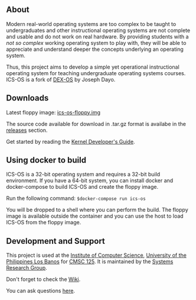 ## About

Modern real-world operating systems are too complex to be taught to undergraduates and other instructional operating systems are not complete and usable and do not work on real hardware. By providing students with a _not so complex_ working operating system to play with, they will be able to appreciate and understand deeper the concepts underlying an operating system.

Thus, this project aims to develop a simple yet operational instructional operating system for teaching undergraduate operating systems courses. ICS-OS is a fork of <a href='http://sourceforge.net/projects/dex-os'>DEX-OS</a> by Joseph Dayo.

## Downloads

Latest floppy image: <a href='https://github.com/srg-ics-uplb/ics-os/raw/master/ics-os/ics-os-floppy.img'>ics-os-floppy.img</a>

The source code available for download in .tar.gz format is availabe in the <a href='https://github.com/srg-ics-uplb/ics-os/releases'>releases</a> section.

Get started by reading the <a href="https://github.com/srg-ics-uplb/ics-os/wiki/Kernel-Developer's-Guide">Kernel Developer's Guide</a>.

## Using docker to build

ICS-OS is a 32-bit operating system and requires a 32-bit build environment. If you have a 64-bit system, 
you can install docker and docker-compose to build ICS-OS and create the floppy image.

Run the following command:
`$docker-compose run ics-os`

You will be dropped to a shell where you can perform the build. The floppy image is available outside the container 
and you can use the host to load ICS-OS from the floppy image.

## Development and Support
This project is used at the <a href='http://www.ics.uplb.edu.ph'>Institute of Computer Science</a>, <a href='http://www.uplb.edu.ph'>University of the Philippines Los Banos</a> for <a href='http://ics.uplb.edu.ph/courses/ugrad/cmsc/125'>CMSC 125</a>. It is maintained by the <a href='http://srg.ics.uplb.edu.ph'>Systems Research Group</a>.

Don't forget to check the <a href="http://github.com/srg-ics-uplb/ics-os/wiki">Wiki</a>.

You can ask questions <a href="https://groups.google.com/forum/#!forum/ics-os">here</a>.
